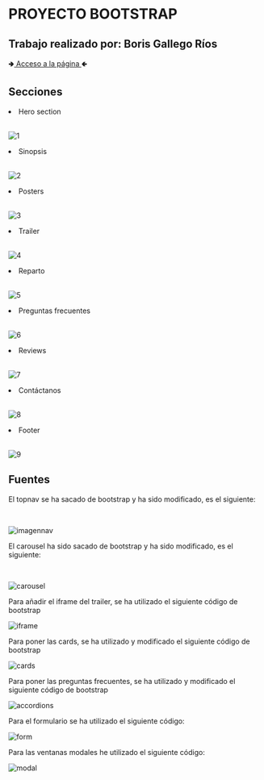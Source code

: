 <h1>PROYECTO BOOTSTRAP</h1>
<h2>Trabajo realizado por: Boris Gallego Ríos</h2>
🢂<a href="https://boris027.github.io/ProyectoLibreBootstrap/Index.html">  Acceso a la página  </a>🢀

<h2>Secciones</h2>



  <li>Hero section</li><br>
  
  ![1](https://github.com/Boris027/ProyectoLibreBootstrap/assets/145535733/e46b0839-53d3-4698-bd07-b79a58413bbb)
  
  <li>Sinopsis</li><br>
  
  ![2](https://github.com/Boris027/ProyectoLibreBootstrap/assets/145535733/310ad433-1370-44dc-8836-a1b186d88f44)
  
  <li>Posters</li><br>
  
  ![3](https://github.com/Boris027/ProyectoLibreBootstrap/assets/145535733/ab5603a9-674c-42a6-9752-eb1b38b23d75)
  
  <li>Trailer</li><br>
  
  ![4](https://github.com/Boris027/ProyectoLibreBootstrap/assets/145535733/36b4dc2e-f2f3-4021-aab5-75c0bcd08aa1)
  
  <li>Reparto</li><br>
  
  ![5](https://github.com/Boris027/ProyectoLibreBootstrap/assets/145535733/612a421d-bc31-42ba-b218-67b6f26e23f2)
  
  <li>Preguntas frecuentes</li><br>
  
  ![6](https://github.com/Boris027/ProyectoLibreBootstrap/assets/145535733/61634b35-236c-4209-beb6-fb39523b2bdb)
  
  <li>Reviews</li><br>
  
  ![7](https://github.com/Boris027/ProyectoLibreBootstrap/assets/145535733/5cf8b28a-04a8-40c4-aaf0-f7068c475636)
  
  <li>Contáctanos</li><br>
  
  ![8](https://github.com/Boris027/ProyectoLibreBootstrap/assets/145535733/ebdd8bbd-fe25-4f2d-800b-b2e2dd003ec0)
  
  <li>Footer</li><br>
  
  ![9](https://github.com/Boris027/ProyectoLibreBootstrap/assets/145535733/7b7b1211-57cd-4321-bef4-e6c5fcbe5f9a)

<h2>Fuentes</h2>
<p>El topnav se ha sacado de bootstrap y ha sido modificado, es el siguiente: </p><br>

![imagennav](https://github.com/Boris027/ProyectoLibreBootstrap/assets/145535733/39d3dc8d-c2fd-4d08-a3b9-3f187c36384e)

<p>El carousel ha sido sacado de bootstrap y ha sido modificado, es el siguiente: </p><br>

![carousel](https://github.com/Boris027/ProyectoLibreBootstrap/assets/145535733/c66a2c55-9bb6-4ec6-b929-03df4a372a1b)

<p>Para añadir el iframe del trailer, se ha utilizado el siguiente código de bootstrap</p>

![iframe](https://github.com/Boris027/ProyectoLibreBootstrap/assets/145535733/2bf9913b-c59d-4181-bbc6-0581948b2806)

<p>Para poner las cards, se ha utilizado y modificado el siguiente código de bootstrap</p>

![cards](https://github.com/Boris027/ProyectoLibreBootstrap/assets/145535733/277a3100-ab63-4bd3-a0d9-4008e78c2dbc)

<p>Para poner las preguntas frecuentes, se ha utilizado y modificado el siguiente código de bootstrap</p>

![accordions](https://github.com/Boris027/ProyectoLibreBootstrap/assets/145535733/ff2f1ef4-b65d-46b7-9f66-0528fb1932c8)

<p>Para el formulario se ha utilizado el siguiente código: </p>

![form](https://github.com/Boris027/ProyectoLibreBootstrap/assets/145535733/83cffb27-f2f0-403d-a799-07044d33f9d6)

<p>Para las ventanas modales he utilizado el siguiente código: </p>

![modal](https://github.com/Boris027/ProyectoLibreBootstrap/assets/145535733/df0c899d-117b-442a-b0fc-f1f1a1fb667f)
